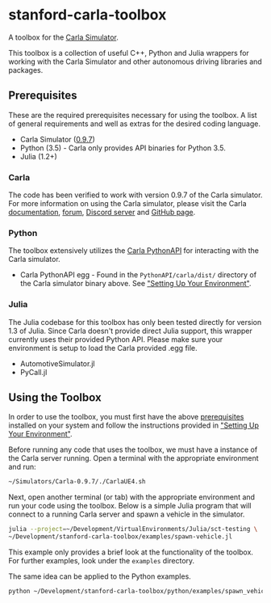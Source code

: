 # stanford-carla-toolbox

A toolbox for the [Carla Simulator](http://carla.org/).

This toolbox is a collection of useful C++, Python and Julia wrappers for
working with the Carla Simulator and other autonomous driving libraries and
packages.

## Prerequisites

These are the required prerequisites necessary for using the toolbox. A list of
general requirements and well as extras for the desired coding language.

* Carla Simulator ([0.9.7](https://github.com/carla-simulator/carla/releases/tag/0.9.7))
* Python (3.5) - Carla only provides API binaries for Python 3.5.
* Julia (1.2+)

### Carla

The code has been verified to work with version 0.9.7 of the Carla simulator.
For more information on using the Carla simulator, please visit the Carla
[documentation](https://carla.readthedocs.io/en/latest/),
[forum](https://forum.carla.org/),
[Discord server](https://discord.gg/8kqACuC) and
[GitHub page](https://github.com/carla-simulator/carla).

### Python

The toolbox extensively utilizes the
[Carla PythonAPI](https://carla.readthedocs.io/en/latest/python_api/) for
interacting with the Carla simulator.

* Carla PythonAPI egg - Found in the `PythonAPI/carla/dist/` directory of the
  Carla simulator binary above. See
  ["Setting Up Your Environment"](Setup.md#setting-up-your-environment).

### Julia

The Julia codebase for this toolbox has only been tested directly for version
1.3 of Julia. Since Carla doesn't provide direct Julia support, this wrapper
currently uses their provided Python API. Please make sure your environment is
setup to load the Carla provided .egg file.

* AutomotiveSimulator.jl
* PyCall.jl

## Using the Toolbox

In order to use the toolbox, you must first have the above
[prerequisites](#prerequisites) installed on your system and follow the
instructions provided in
["Setting Up Your Environment"](Setup.md#setting-up-your-environment).

Before running any code that uses the toolbox, we must have a instance of the
Carla server running. Open a terminal with the appropriate environment and run:

```bash
~/Simulators/Carla-0.9.7/./CarlaUE4.sh
```

Next, open another terminal (or tab) with the appropriate environment and run
your code using the toolbox. Below is a simple Julia program that will connect
to a running Carla server and spawn a vehicle in the simulator.

```bash
julia --project=~/Development/VirtualEnvironments/Julia/sct-testing \
~/Development/stanford-carla-toolbox/examples/spawn-vehicle.jl
```

This example only provides a brief look at the functionality of the toolbox. For
further examples, look under the `examples` directory.

The same idea can be applied to the Python examples.

```bash
python ~/Development/stanford-carla-toolbox/python/examples/spawn_vehicle.py
```